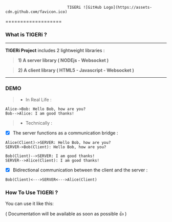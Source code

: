                                TIGERi ![GitHub Logo](https://assets-cdn.github.com/favicon.ico)
===================

### What is TIGERi ?

----------

 **TIGERi Project** includes 2 lightweight libraries :
 
> **1) A server library ( NODEjs - Websocket )** 

> **2) A client library ( HTML5 - Javascript - Websocket )** 

----------
### DEMO 

> - In Real Life :
```sequence
Alice->Bob: Hello Bob, how are you?
Bob-->Alice: I am good thanks!
```

> - Technically :

   - [x] The server functions as a communication bridge  : 
   ```sequence
   Alice(Client)->SERVER: Hello Bob, how are you?
   SERVER->Bob(Client): Hello Bob, how are you?

   Bob(Client)-->SERVER: I am good thanks!
   SERVER-->Alice(Client): I am good thanks!
   ```

   - [x] Bidirectional communication between the client and the server :
   ```sequence
   Bob(Client)<--->SERVER<--->Alice(Client)
   ```

### How To Use TIGERi ?

You can use it like this:

( Documentation will be available as soon as possible :+1: )
